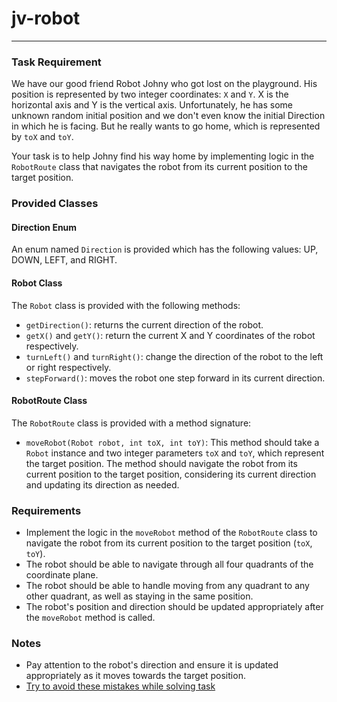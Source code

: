# jv-robot

---
### Task Requirement

We have our good friend Robot Johny who got lost on the playground. 
His position is represented by two integer coordinates: `X` and `Y`. 
X is the horizontal axis and Y is the vertical axis. 
Unfortunately, he has some unknown random initial position and we don't even know the initial Direction 
in which he is facing. But he really wants to go home, which is represented by `toX` and `toY`. 

Your task is to help Johny find his way home by implementing logic in the `RobotRoute` class 
that navigates the robot from its current position to the target position.

### Provided Classes

#### Direction Enum
An enum named `Direction` is provided which has the following values: UP, DOWN, LEFT, and RIGHT.

#### Robot Class
The `Robot` class is provided with the following methods:
- `getDirection()`: returns the current direction of the robot.
- `getX()` and `getY()`: return the current X and Y coordinates of the robot respectively.
- `turnLeft()` and `turnRight()`: change the direction of the robot to the left or right respectively.
- `stepForward()`: moves the robot one step forward in its current direction.

#### RobotRoute Class
The `RobotRoute` class is provided with a method signature:
- `moveRobot(Robot robot, int toX, int toY)`: 
This method should take a `Robot` instance and two integer parameters `toX` and `toY`, 
which represent the target position. The method should navigate the robot from its current position 
to the target position, considering its current direction and updating its direction as needed.

### Requirements
- Implement the logic in the `moveRobot` method of the `RobotRoute` class to navigate the robot 
from its current position to the target position (`toX`, `toY`).
- The robot should be able to navigate through all four quadrants of the coordinate plane.
- The robot should be able to handle moving from any quadrant to any other quadrant, 
as well as staying in the same position.
- The robot's position and direction should be updated appropriately after the `moveRobot` method is called.

### Notes
- Pay attention to the robot's direction and ensure it is updated appropriately as it moves towards 
the target position.
- [Try to avoid these mistakes while solving task](./checklist.md)
